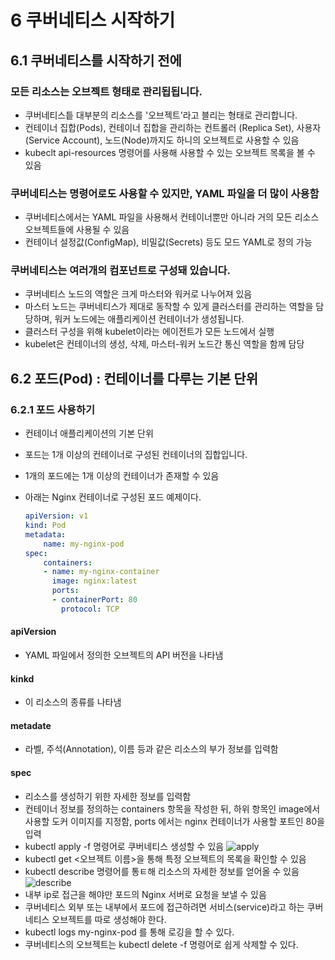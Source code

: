 # 6 쿠버네티스 시작하기

## 6.1 쿠버네티스를 시작하기 전에

### 모든 리소스는 오브젝트 형태로 관리됩됩니다.

- 쿠버네티스틑 대부분의 리소스를 '오브젝트'라고 블리는 형태로 관리합니다.
- 컨테이너 집합(Pods), 컨테이너 집합을 관리하는 컨트롤러 (Replica Set), 사용자(Service Account), 노드(Node)까지도 하니의 오브젝트로 사용할 수 있음
- kubeclt api-resources 명령어를 사용해 사용할 수 있는 오브젝트 목록을 볼 수 있음

### 쿠버네티스는 명령어로도 사용할 수 있지만, YAML 파일을 더 많이 사용함

- 쿠버네티스에서는 YAML 파일을 사용해서 컨테이너뿐만 아니라 거의 모든 리소스 오브젝트들에 사용될 수 있음
- 컨테이너 설정값(ConfigMap), 비밀값(Secrets) 등도 모드 YAML로 정의 가능

### 쿠버네티스는 여러개의 컴포넌트로 구성돼 있습니다.

- 쿠버네티스 노드의 역할은 크게 마스터와 워커로 나누어져 있음
- 마스터 노드는 쿠버네티스가 제대로 동작할 수 있게 클러스터를 관리하는 역할을 담당하며, 워커 노드에는 애플리케이션 컨테이너가 생성됩니다.
- 클러스터 구성을 위해 kubelet이라는 에이전트가 모든 노드에서 실행
- kubelet은 컨테이너의 생성, 삭제, 마스터-워커 노드간 통신 역할을 함께 담당

## 6.2 포드(Pod) : 컨테이너를 다루는 기본 단위

### 6.2.1 포드 사용하기

- 컨테이너 애플리케이션의 기본 단위
- 포드는 1개 이상의 컨테이너로 구성된 컨테이너의 집합입니다.
- 1개의 포드에는 1개 이상의 컨테이너가 존재할 수 있음
- 아래는 Nginx 컨테이너로 구성된 포드 예제이다.

    ```YAML
    apiVersion: v1
    kind: Pod
    metadata:
        name: my-nginx-pod
    spec:
        containers:
        - name: my-nginx-container
          image: nginx:latest
          ports:
          - containerPort: 80
            protocol: TCP
    ```

#### apiVersion

- YAML 파일에서 정의한 오브젝트의 API 버전을 나타냄

#### kinkd

- 이 리소스의 종류를 나타냄

#### metadate

- 라벨, 주석(Annotation), 이름 등과 같은 리소스의 부가 정보를 입력함

#### spec

- 리소스를 생성하기 위한 자세한 정보를 입력함
- 컨테이너 정보를 정의하는 containers 항목을 작성한 뒤, 하위 항목인 image에서 사용할 도커 이미지를 지정함, ports 에서는 nginx 컨테이너가 사용할 포트인 80을 입력
- kubectl apply -f 명령어로 쿠버네티스 생성할 수 있음
    ![apply](https://lh3.googleusercontent.com/pw/AM-JKLX3uMicuESbLxOsIc-qGOt90gXFlLDmrs3PpFnYnItluAPZkJOqAxaYUimqujaVtUI7P4I2WNZPF54jCiJGzFiEusckkvpaYy248fC4qzcDv8iZPDqkSiENMtpNv3q8AVssywY9zC_oIS6Qzq4F38ky0g=w390-h61-no?authuser=0)
- kubectl get <오브젝트 이름>을 통해 특정 오브젝트의 목록을 확인할 수 있음
- kubectl describe 명령어를 통ㅌ해 리소스의 자세한 정보를 얻어올 수 있음
    ![describe](https://lh3.googleusercontent.com/pw/AM-JKLWQArej9KMF8beYORph4kxsiAwtD6o5Tw9Ih2AU-kX5B8vL05Wc1J_lDDGNAmInEG0fe3ixUwslqLWcQfgWc5MCxnFDPmJjCCH7BwJXhnKUODGo6EUBsmP6pbqKbivAN51Mzn5rsDRvoJp57XGt_DwCig=w342-h242-no?authuser=0)
- 내부 ip로 접근을 해야만 포드의 Nginx 서버로 요청을 보낼 수 있음
- 쿠버네티스 외부 또는 내부에서 포드에 접근하려면 서비스(service)라고 하는 쿠버네티스 오브젝트를 따로 생성해야 한다.
- kubectl logs my-nginx-pod 를 통해 로깅을 할 수 있다.
- 쿠버네티스의 오브젝트는 kubectl delete -f 명령어로 쉽게 삭제할 수 있다.